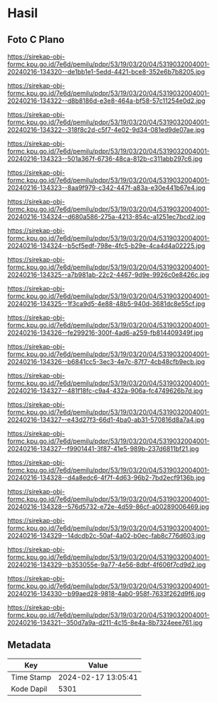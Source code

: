 # Hasil

## Foto C Plano

https://sirekap-obj-formc.kpu.go.id/7e6d/pemilu/pdpr/53/19/03/20/04/5319032004001-20240216-134320--de1bb1e1-5edd-4421-bce8-352e6b7b8205.jpg

https://sirekap-obj-formc.kpu.go.id/7e6d/pemilu/pdpr/53/19/03/20/04/5319032004001-20240216-134322--d8b8186d-e3e8-464a-bf58-57c11254e0d2.jpg

https://sirekap-obj-formc.kpu.go.id/7e6d/pemilu/pdpr/53/19/03/20/04/5319032004001-20240216-134322--318f8c2d-c5f7-4e02-9d34-081ed9de07ae.jpg

https://sirekap-obj-formc.kpu.go.id/7e6d/pemilu/pdpr/53/19/03/20/04/5319032004001-20240216-134323--501a367f-6736-48ca-812b-c311abb297c6.jpg

https://sirekap-obj-formc.kpu.go.id/7e6d/pemilu/pdpr/53/19/03/20/04/5319032004001-20240216-134323--8aa9f979-c342-447f-a83a-e30e441b67e4.jpg

https://sirekap-obj-formc.kpu.go.id/7e6d/pemilu/pdpr/53/19/03/20/04/5319032004001-20240216-134324--d680a586-275a-4213-854c-a1251ec7bcd2.jpg

https://sirekap-obj-formc.kpu.go.id/7e6d/pemilu/pdpr/53/19/03/20/04/5319032004001-20240216-134324--b5cf5edf-798e-4fc5-b29e-4ca4d4a02225.jpg

https://sirekap-obj-formc.kpu.go.id/7e6d/pemilu/pdpr/53/19/03/20/04/5319032004001-20240216-134325--a7b981ab-22c2-4467-9d9e-9926c0e8426c.jpg

https://sirekap-obj-formc.kpu.go.id/7e6d/pemilu/pdpr/53/19/03/20/04/5319032004001-20240216-134325--1f3ca9d5-4e88-48b5-940d-3681dc8e55cf.jpg

https://sirekap-obj-formc.kpu.go.id/7e6d/pemilu/pdpr/53/19/03/20/04/5319032004001-20240216-134326--fe299216-300f-4ad6-a259-fb814409349f.jpg

https://sirekap-obj-formc.kpu.go.id/7e6d/pemilu/pdpr/53/19/03/20/04/5319032004001-20240216-134326--b6841cc5-3ec3-4e7c-87f7-4cb48cfb9ecb.jpg

https://sirekap-obj-formc.kpu.go.id/7e6d/pemilu/pdpr/53/19/03/20/04/5319032004001-20240216-134327--481f18fc-c9a4-432a-906a-fc4749626b7d.jpg

https://sirekap-obj-formc.kpu.go.id/7e6d/pemilu/pdpr/53/19/03/20/04/5319032004001-20240216-134327--e43d27f3-66d1-4ba0-ab31-570816d8a7a4.jpg

https://sirekap-obj-formc.kpu.go.id/7e6d/pemilu/pdpr/53/19/03/20/04/5319032004001-20240216-134327--f9901441-3f87-41e5-989b-237d6811bf21.jpg

https://sirekap-obj-formc.kpu.go.id/7e6d/pemilu/pdpr/53/19/03/20/04/5319032004001-20240216-134328--d4a8edc6-4f7f-4d63-96b2-7bd2ecf9136b.jpg

https://sirekap-obj-formc.kpu.go.id/7e6d/pemilu/pdpr/53/19/03/20/04/5319032004001-20240216-134328--576d5732-e72e-4d59-86cf-a00289006469.jpg

https://sirekap-obj-formc.kpu.go.id/7e6d/pemilu/pdpr/53/19/03/20/04/5319032004001-20240216-134329--14dcdb2c-50af-4a02-b0ec-fab8c776d603.jpg

https://sirekap-obj-formc.kpu.go.id/7e6d/pemilu/pdpr/53/19/03/20/04/5319032004001-20240216-134329--b353055e-9a77-4e56-8dbf-4f606f7cd9d2.jpg

https://sirekap-obj-formc.kpu.go.id/7e6d/pemilu/pdpr/53/19/03/20/04/5319032004001-20240216-134330--b99aed28-9818-4ab0-958f-7633f262d9f6.jpg

https://sirekap-obj-formc.kpu.go.id/7e6d/pemilu/pdpr/53/19/03/20/04/5319032004001-20240216-134321--350d7a9a-d211-4c15-8e4a-8b7324eee761.jpg


## Metadata

| Key        | Value               |
| ---------- | ------------------- |
| Time Stamp | 2024-02-17 13:05:41 |
| Kode Dapil | 5301                |



